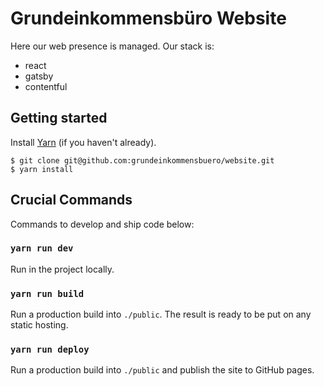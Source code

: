 # Grundeinkommensbüro Website

Here our web presence is managed. Our stack is:

- react
- gatsby
- contentful

## Getting started

Install [Yarn](https://yarnpkg.com/en/docs/install) (if you haven't already).

```
$ git clone git@github.com:grundeinkommensbuero/website.git
$ yarn install
```

## Crucial Commands

Commands to develop and ship code below:

### `yarn run dev`

Run in the project locally.

### `yarn run build`

Run a production build into `./public`. The result is ready to be put on any static hosting.

### `yarn run deploy`

Run a production build into `./public` and publish the site to GitHub pages.
